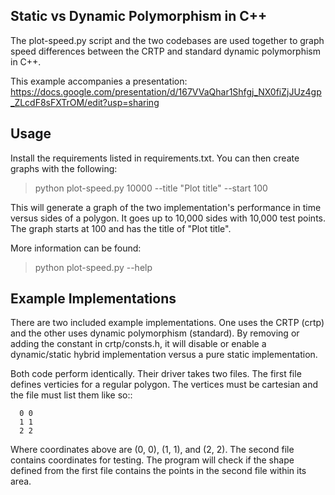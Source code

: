 Static vs Dynamic Polymorphism in C++
--------------------------------------

The plot-speed.py script and the two codebases are used together to graph
speed differences between the CRTP and standard dynamic polymorphism in C++.

This example accompanies a presentation:
  https://docs.google.com/presentation/d/167VVaQhar1Shfgj_NX0fiZjJUz4gp_ZLcdF8sFXTrOM/edit?usp=sharing

Usage
-----

Install the requirements listed in requirements.txt. You can then create graphs
with the following:

> python plot-speed.py 10000 --title "Plot title" --start 100

This will generate a graph of the two implementation's performance in time versus
sides of a polygon. It goes up to 10,000 sides with 10,000 test points. The graph
starts at 100 and has the title of "Plot title".

More information can be found:

> python plot-speed.py --help

Example Implementations
-----------------------

There are two included example implementations. One uses the CRTP (crtp) and the
other uses dynamic polymorphism (standard). By removing or adding the constant 
in crtp/consts.h, it will disable or enable a dynamic/static hybrid implementation versus
a pure static implementation.

Both code perform identically. Their driver takes two files. The first file
defines verticies for a regular polygon. The vertices must be cartesian and the
file must list them like so::

```
  0 0
  1 1
  2 2
```

Where coordinates above are (0, 0), (1, 1), and (2, 2). The second file contains
coordinates for testing. The program will check if the shape defined from the first
file contains the points in the second file within its area.

